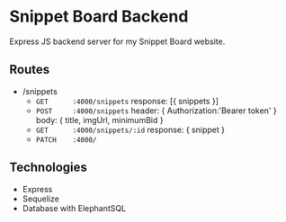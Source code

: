 # Snippet Board Backend

Express JS backend server for my Snippet Board website.

## Routes

- /snippets
	- `GET		:4000/snippets` 			response: [{ snippets }]
	- `POST		:4000/snippets` 			header: { Authorization:'Bearer token' } body: { title, imgUrl, minimumBid }
	- `GET		:4000/snippets/:id` 		response: { snippet }
	- `PATCH 	:4000/`

## Technologies
 - Express
 - Sequelize
 - Database with ElephantSQL
